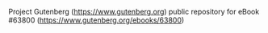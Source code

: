 Project Gutenberg (https://www.gutenberg.org) public repository for eBook #63800 (https://www.gutenberg.org/ebooks/63800)
